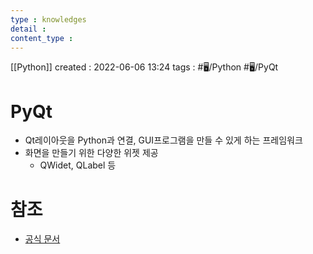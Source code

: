 ```yaml
---
type : knowledges
detail : 
content_type :
---
```


[[Python]]
created : 2022-06-06 13:24
tags : #🖥️/Python #🖥️/PyQt

# PyQt
- Qt레이아웃을 Python과 연결, GUI프로그램을 만들 수 있게 하는 프레임워크
- 화면을 만들기 위한 다양한 위젯 제공
	- QWidet, QLabel 등

# 참조
- [공식 문서](https://doc.qt.io/qt.html#qtforpython)
